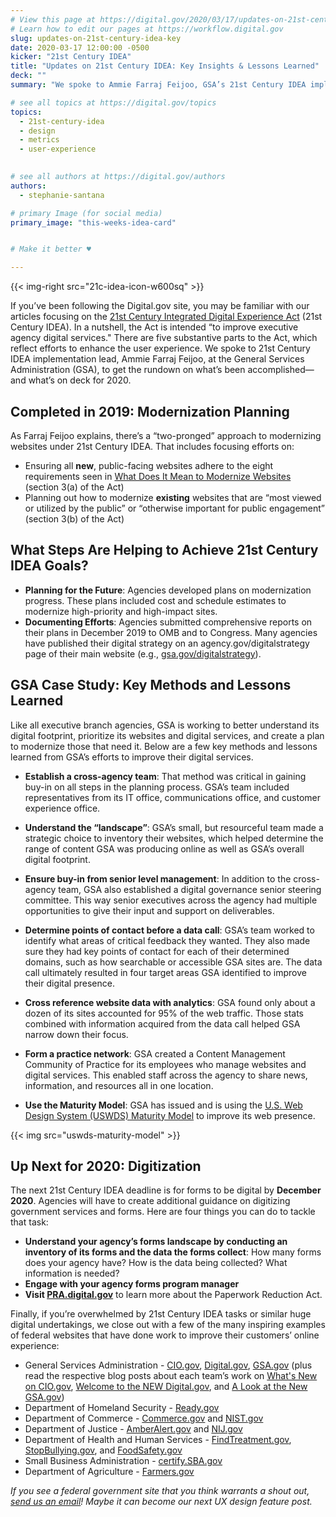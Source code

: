 ```yaml
---
# View this page at https://digital.gov/2020/03/17/updates-on-21st-century-idea-key
# Learn how to edit our pages at https://workflow.digital.gov
slug: updates-on-21st-century-idea-key
date: 2020-03-17 12:00:00 -0500
kicker: "21st Century IDEA"
title: "Updates on 21st Century IDEA: Key Insights & Lessons Learned"
deck: ""
summary: "We spoke to Ammie Farraj Feijoo, GSA’s 21st Century IDEA implementation lead, to get the rundown on what’s been accomplished and what’s on deck for 2020."

# see all topics at https://digital.gov/topics
topics:
  - 21st-century-idea
  - design
  - metrics
  - user-experience
  

# see all authors at https://digital.gov/authors
authors:
  - stephanie-santana

# primary Image (for social media)
primary_image: "this-weeks-idea-card"


# Make it better ♥

---
```


{{< img-right src="21c-idea-icon-w600sq" >}}

If you’ve been following the Digital.gov site, you may be familiar with our articles focusing on the [21st Century Integrated Digital Experience Act](https://digital.gov/resources/21st-century-integrated-digital-experience-act/) (21st Century IDEA). In a nutshell, the Act is intended “to improve executive agency digital services." There are five substantive parts to the Act, which reflect efforts to enhance the user experience. We spoke to 21st Century IDEA implementation lead, Ammie Farraj Feijoo, at the General Services Administration (GSA), to get the rundown on what’s been accomplished&mdash;and what’s on deck for 2020.

## Completed in 2019: Modernization Planning

As Farraj Feijoo explains, there’s a “two-pronged” approach to modernizing websites under 21st Century IDEA. That includes focusing efforts on:

- Ensuring all **new**, public-facing websites adhere to the eight requirements seen in [What Does It Mean to Modernize Websites](https://digital.gov/resources/21st-century-integrated-digital-experience-act/#what-does-it-mean-to-modernize-websites) (section 3(a) of the Act)
- Planning out how to modernize **existing** websites that are “most viewed or utilized by the public” or “otherwise important for public engagement” (section 3(b) of the Act)

## What Steps Are Helping to Achieve 21st Century IDEA Goals?

- **Planning for the Future**: Agencies developed plans on modernization progress. These plans included cost and schedule estimates to modernize high-priority and high-impact sites.
- **Documenting Efforts**: Agencies submitted comprehensive reports on their plans in December 2019 to OMB and to Congress. Many agencies have published their digital strategy on an agency.gov/digitalstrategy page of their main website (e.g., [gsa.gov/digitalstrategy](https://www.gsa.gov/technology/government-it-initiatives/digital-strategy)).

## GSA Case Study: Key Methods and Lessons Learned

Like all executive branch agencies, GSA is working to better understand its digital footprint, prioritize its websites and digital services, and create a plan to modernize those that need it. Below are a few key methods and lessons learned from GSA’s efforts to improve their digital services.

- **Establish a cross-agency team**: That method was critical in gaining buy-in on all steps in the planning process. GSA’s team included representatives from its IT office, communications office, and customer experience office.
- **Understand the “landscape”**: GSA’s small, but resourceful team made a strategic choice to inventory their websites, which helped determine the range of content GSA was producing online as well as GSA’s overall digital footprint.
- **Ensure buy-in from senior level management**: In addition to the cross-agency team, GSA also established a digital governance senior steering committee. This way senior executives across the agency had multiple opportunities to give their input and support on deliverables.
- **Determine points of contact before a data call**: GSA’s team worked to identify what areas of critical feedback they wanted. They also made sure they had key points of contact for each of their determined domains, such as how searchable or accessible GSA sites are. The data call ultimately resulted in four target areas GSA identified to improve their digital presence.

- **Cross reference website data with analytics**: GSA found only about a dozen of its sites accounted for 95% of the web traffic. Those stats combined with information acquired from the data call helped GSA narrow down their focus.
- **Form a practice network**: GSA created a Content Management Community of Practice for its employees who manage websites and digital services. This enabled staff across the agency to share news, information, and resources all in one location.

- **Use the Maturity Model**: GSA has issued and is using the [U.S. Web Design System (USWDS) Maturity Model](https://designsystem.digital.gov/maturity-model/) to improve its web presence.

{{< img src="uswds-maturity-model" >}}


## Up Next for 2020: Digitization

The next 21st Century IDEA deadline is for forms to be digital by **December 2020**. Agencies will have to create additional guidance on digitizing government services and forms. Here are four things you can do to tackle that task:

- **Understand your agency’s forms landscape by conducting an inventory of its forms and the data the forms collect**: How many forms does your agency have? How is the data being collected? What information is needed?
- **Engage with your agency forms program manager**
- **Visit [PRA.digital.gov](http://pra.digital.gov)** to learn more about the Paperwork Reduction Act.

Finally, if you’re overwhelmed by 21st Century IDEA tasks or similar huge digital undertakings, we close out with a few of the many inspiring examples of federal websites that have done work to improve their customers’ online experience:

- General Services Administration - [CIO.gov](http://www.cio.gov), [Digital.gov](http://www.digital.gov), [GSA.gov](https://www.gsa.gov) (plus read the respective blog posts about each team’s work on [What's New on CIO.gov](https://www.cio.gov/highlights-of-the-updated-cio/), [Welcome to the NEW Digital.gov](https://digital.gov/2019/12/19/a-new-digitalgov/), and [A Look at the New GSA.gov](https://digital.gov/2020/01/08/a-look-at-new-gsagov/))
- Department of Homeland Security - [Ready.gov](http://www.ready.gov)
- Department of Commerce - [Commerce.gov](https://www.commerce.gov/) and [NIST.gov](http://www.NIST.gov)
- Department of Justice - [AmberAlert.gov](http://www.amberalert.gov) and [NIJ.gov ](https://nij.ojp.gov/)
- Department of Health and Human Services - [FindTreatment.gov](https://findtreatment.gov/), [StopBullying.gov](http://www.stopbullying.gov), and [FoodSafety.gov](http://www.foodsafety.gov)
- Small Business Administration - [certify.SBA.gov](http://certify.SBA.gov)
- Department of Agriculture - [Farmers.gov](http://www.farmers.gov)

_If you see a federal government site that you think warrants a shout out, [send us an email](mailto:digitalgov@gsa.gov)! Maybe it can become our next UX design feature post._
